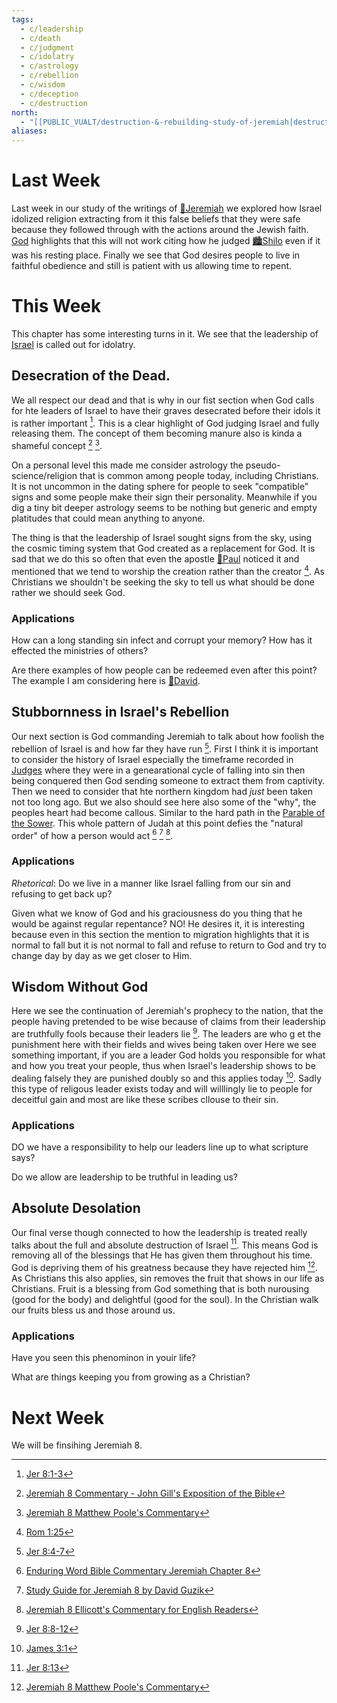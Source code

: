 ```yaml
---
tags:
  - c/leadership
  - c/death
  - c/judgment
  - c/idolatry
  - c/astrology
  - c/rebellion
  - c/wisdom
  - c/deception
  - c/destruction
north:
  - "[[PUBLIC_VUALT/destruction-&-rebuilding-study-of-jeremiah|destruction-&-rebuilding-study-of-jeremiah]]"
aliases:
---
```

# Last Week
Last week in our study of the writings of [🧑Jeremiah](%F0%9F%A7%91Jeremiah.md) we explored how Israel idolized religion extracting from it this false beliefs that they were safe because they followed through with the actions around the Jewish faith. [God](God.md) highlights that this will not work citing how he judged [🏙️Shilo](%F0%9F%8F%99%EF%B8%8FShilo.md) even if it was his resting place. Finally we see that God desires people to live in faithful obedience and still is patient with us allowing time to repent.

# This Week
[^guzik]: [Study Guide for Jeremiah 8 by David Guzik](https://www.blueletterbible.org/comm/guzik_david/study-guide/jeremiah/jeremiah-8.cfm)
[^garner-howes]: [Jeremiah 8 - Garner-Howes Baptist Commentary - Bible Commentaries - StudyLight.org](https://www.studylight.org/commentaries/eng/ghb/jeremiah-8.html)
[^matthew-pool]: [Jeremiah 8 Matthew Poole's Commentary](https://biblehub.com/commentaries/poole/jeremiah/8.htm)
[^ellicott]: [Jeremiah 8 Ellicott's Commentary for English Readers](https://biblehub.com/commentaries/ellicott/jeremiah/8.htm)
[^john-gill]: [Jeremiah 8 Commentary - John Gill's Exposition of the Bible](https://www.biblestudytools.com/commentaries/gills-exposition-of-the-bible/jeremiah-8/)
[^matthew-henry]: [Jeremiah 8 Commentary - Matthew Henry Commentary on the Whole Bible (Complete)](https://www.biblestudytools.com/commentaries/matthew-henry-complete/jeremiah/8.html)
[^enduring-word]: [Enduring Word Bible Commentary Jeremiah Chapter 8](https://enduringword.com/bible-commentary/jeremiah-8/)
[^m1]: [Jer 8:1-3](Jer%208.md)
[^m2]: [Jer 8:4-7](Jer%208.md)
[^m3]: [Jer 8:8-12](Jer%208.md)
[^m4]: [Jer 8:13](Jer%208.md)

This chapter has some interesting turns in it. We see that the leadership of [Israel](../%F0%9F%8F%99%EF%B8%8F%F0%9F%8F%99%EF%B8%8FNation%20of%20Israel.md) is called out for idolatry.

## Desecration of the Dead.
[^b1]: [Rom 1:25](Rom%201.md)

We all respect our dead and that is why in our fist section when God calls for hte leaders of Israel to have their graves desecrated before their idols it is rather important [^m1]. This is a clear highlight of God judging Israel and fully releasing them. The concept of them becoming manure also is kinda a shameful concept [^john-gill] [^matthew-pool].  

On a personal level this made me consider astrology the pseudo-science/religion that is common among people today, including Christians. It is not uncommon in the dating sphere for people to seek "compatible" signs and some people make their sign their personality. Meanwhile if you dig a tiny bit deeper astrology seems to be nothing but generic and empty platitudes that could mean anything to anyone.

The thing is that the leadership of Israel sought signs from the sky, using the cosmic timing system that God created as a replacement for God. It is sad that we do this so often that even the apostle [🧑Paul](%F0%9F%A7%91Paul.md) noticed it and mentioned that we tend to worship the creation rather than the creator [^b1]. As Christians we shouldn't be seeking the sky to tell us what should be done rather we should seek God.

### Applications

How can a long standing sin infect and corrupt your memory?
How has it effected the ministries of others?

Are there examples of how people can be redeemed even after this point?
    The example I am considering here is [🧑David](%F0%9F%A7%91David.md).

## Stubbornness in Israel's Rebellion
Our next section is God commanding Jeremiah to talk about how foolish the rebellion of Israel is and how far they have run [^m2]. First I think it is important to consider the history of Israel especially the timeframe recorded in [Judges](Judges.md) where they were in a genearational cycle of falling into sin then being conquered then God sending someone to extract them from captivity. Then we need to consider that hte northern kingdom had *just* been taken not too long ago. But we also should see here also some of the "why", the peoples heart had become callous. Similar to the hard path in the [Parable of the Sower](Parable%20of%20the%20Sower.md).  This whole pattern of Judah at this point defies the "natural order" of how a person would act [^enduring-word] [^guzik] [^ellicott].

### Applications

*Rhetorical*: Do we live in a manner like Israel falling from our sin and refusing to get back up?

Given what we know of God and his graciousness do you thing that he would be against regular repentance?
    NO! He desires it, it is interesting because even in this section the mention to migration highlights that it is normal to fall but it is not normal to fall and refuse to return to God and try to change day by day as we get closer to Him.

## Wisdom Without God
[^b2]: [James 3:1](James%203.md)

Here we see the continuation of Jeremiah's prophecy to the nation, that the people having pretended to be wise because of claims from their leadership are truthfully fools because their leaders lie [^m3]. The leaders are who g et the punishment here with their fields and wives being taken over Here we see something important, if you are a leader God holds you responsible for what and how you treat your people, thus when Israel's leadership shows to be dealing falsely they  are punished doubly so and this applies today [^b2]. Sadly this type of religous leader exists today and will willlingly lie to people for deceitful gain and most are like these scribes cllouse to their sin.

### Applications
DO we have a responsibility to help our leaders line up to what scripture says?

Do we allow are leadership to be truthful in leading us?

## Absolute Desolation
Our final verse though connected to how the leadership is treated really talks about the full and absolute destruction of Israel [^m4]. This means God is removing all of the blessings that He has given them throughout his time. God is depriving them of his greatness because they have rejected him [^matthew-pool]. As Christians this also applies, sin removes the fruit that shows in our life as Christians. Fruit  is a blessing from God something that is both nurousing (good for the body) and delightful (good for the soul). In the Christian walk our fruits bless us and those around us.

### Applications
Have you seen this phenominon in youir life?

What are things keeping you from growing as a Christian?


# Next Week
We will be finsihing Jeremiah 8.